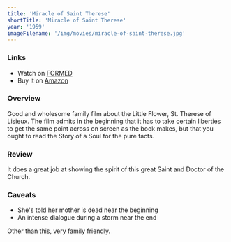 ```yaml
---
title: 'Miracle of Saint Therese'
shortTitle: 'Miracle of Saint Therese'
year: '1959'
imageFilename: '/img/movies/miracle-of-saint-therese.jpg'
---
```


### Links

* Watch on [FORMED](https://watch.formed.org/miracle-of-saint-therese)
* Buy it on [Amazon](https://www.amazon.com/Miracle-St-Therese-France-Descaut/dp/B000WR8QFC)

### Overview

Good and wholesome family film about the Little Flower, St. Therese of Lisieux. The film admits in the beginning that it has to take certain liberties to get the same point across on screen as the book makes, but that you ought to read the Story of a Soul for the pure facts.

### Review

It does a great job at showing the spirit of this great Saint and Doctor of the Church.

### Caveats

* She's told her mother is dead near the beginning
* An intense dialogue during a storm near the end

Other than this, very family friendly.
